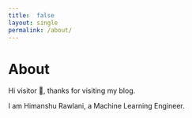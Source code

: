 ```yaml
---
title:  false
layout: single
permalink: /about/
---
```

# About

Hi visitor :wave:, thanks for visiting my blog.

I am Himanshu Rawlani, a Machine Learning Engineer.
